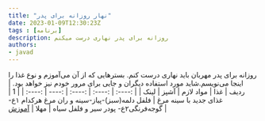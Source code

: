 ```yaml
---
title: "نهار روزانه برای پدر"
date: 2023-01-09T12:30:23Z
tags : [برنامه]
description: روزانه برای پدر نهاری درست میکنم
authors:
- javad
---
```


روزانه برای پدر مهربان باید نهاری درست کنم. بسترهایی که از آن می‌آموزم و نوع غذا را اینجا می‌نویسم.شاید مورد استفاده دیگران و جایی برای مرور خودم نیز خواهد بود.
| ردیف | غذا | مواد لازم | آشپز | لینک |
| :----: |  :----: |  :----: | :---- |  :----: |
| 1 | غذای جدید با سینه مرغ  | فلفل دلمه(سبز)-پیاز-سینه و ران مرغ هرکدام ١ع-گوجەفرنگی٢ع- پودر سیر و فلفل سیاه  | مهلا | [آموزش](https://www.youtube.com/watch?v=6f1LSwtuj2g) |

